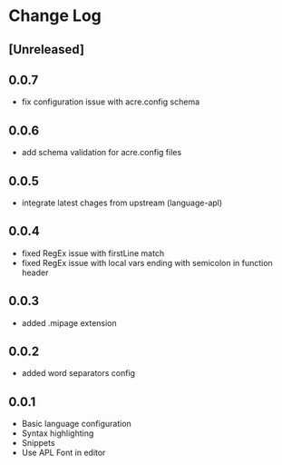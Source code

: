 # Change Log

## [Unreleased]

## 0.0.7
- fix configuration issue with acre.config schema

## 0.0.6
- add schema validation for acre.config files

## 0.0.5
- integrate latest chages from upstream (language-apl)

## 0.0.4
- fixed RegEx issue with firstLine match
- fixed RegEx issue with local vars ending with semicolon in function header

## 0.0.3
- added .mipage extension

## 0.0.2
- added word separators config

## 0.0.1
- Basic language configuration
- Syntax highlighting
- Snippets
- Use APL Font in editor